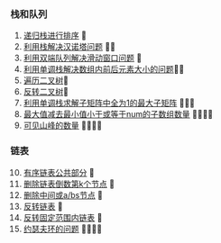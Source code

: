 
### 栈和队列
1. [递归栈进行排序](https://github.com/LevenWin/alogrithm/blob/master/Code/StackQueue/stack_sort.py) 🌟
2. [利用栈解决汉诺塔问题](https://github.com/LevenWin/alogrithm/blob/master/Code/StackQueue/hanoiProblem.py) 🌟🌟
3. [利用双端队列解决滑动窗口问题](https://github.com/LevenWin/alogrithm/blob/master/Code/StackQueue/slideWindow.py) 🌟
4. [利用单调栈解决数组内前后元素大小的问题](https://github.com/LevenWin/alogrithm/blob/master/Code/StackQueue/2min.py)🌟🌟
5. [遍历二叉树](https://github.com/LevenWin/alogrithm/blob/master/Code/StackQueue/treeReleated.py)🌟
6. [反转二叉树](https://github.com/LevenWin/alogrithm/blob/master/Code/StackQueue/reverseTree.py)🌟
7. [利用单调栈求解子矩阵中全为1的最大子矩阵](https://github.com/LevenWin/alogrithm/blob/master/Code/StackQueue/maxSubRect.py) 🌟🌟🌟
8. [最大值减去最小值小于或等于num的子数组数量](https://github.com/LevenWin/alogrithm/blob/master/Code/StackQueue/12-4.py) 🌟🌟🌟🌟
9. [可见山峰的数量](https://github.com/LevenWin/alogrithm/blob/master/Code/StackQueue/12-5.py) 🌟🌟🌟🌟

### 链表
10. [有序链表公共部分](https://github.com/LevenWin/alogrithm/blob/master/Code/LinkList/12-5-1.py) 🌟
11. [删除链表倒数第k个节点](https://github.com/LevenWin/alogrithm/blob/master/Code/LinkList/12-6-1.py) 🌟
12. [删除中间或a/bs节点](https://github.com/LevenWin/alogrithm/blob/master/Code/LinkList/12-6-2.py) 🌟
13. [反转链表](https://github.com/LevenWin/alogrithm/blob/master/Code/LinkList/12-6-3.py) 🌟
14. [反转固定范围内链表](https://github.com/LevenWin/alogrithm/blob/master/Code/LinkList/12-7-1.py) 🌟
15. [约瑟夫环的问题](https://github.com/LevenWin/alogrithm/blob/master/Code/LinkList/12-9.py) 🌟🌟🌟🌟





